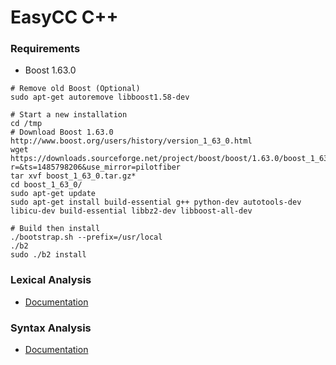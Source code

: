 EasyCC C++
============

### Requirements
* Boost 1.63.0
```
# Remove old Boost (Optional)
sudo apt-get autoremove libboost1.58-dev

# Start a new installation
cd /tmp
# Download Boost 1.63.0 http://www.boost.org/users/history/version_1_63_0.html
wget https://downloads.sourceforge.net/project/boost/boost/1.63.0/boost_1_63_0.tar.gz?r=&ts=1485798206&use_mirror=pilotfiber
tar xvf boost_1_63_0.tar.gz*
cd boost_1_63_0/
sudo apt-get update
sudo apt-get install build-essential g++ python-dev autotools-dev libicu-dev build-essential libbz2-dev libboost-all-dev

# Build then install
./bootstrap.sh --prefix=/usr/local
./b2
sudo ./b2 install
```

### Lexical Analysis
* <a href="https://github.com/amirbawab/EasyCC-CPP/tree/master/lexical">Documentation</a>

### Syntax Analysis
* <a href="https://github.com/amirbawab/EasyCC-CPP/tree/master/syntax">Documentation</a>
